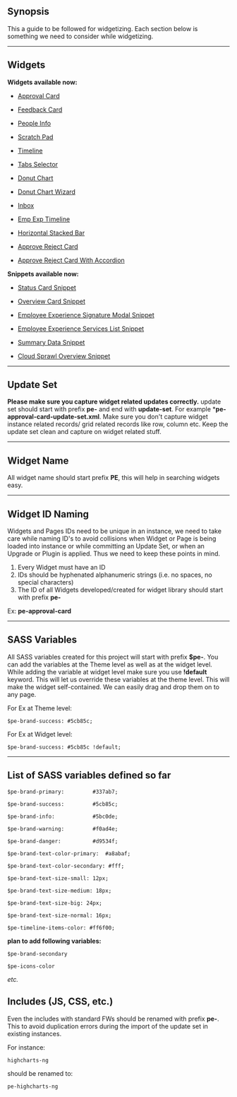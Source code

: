 ## Synopsis

This a guide to be followed for widgetizing. Each section below is something we need to consider while widgetizing.

***

## Widgets

**Widgets available now:**

* [Approval Card](https://github.com/platform-experience/serviceportal-widget-library/tree/master/Approve%20Card/pe-approval-card)

* [Feedback Card](https://github.com/platform-experience/serviceportal-widget-library/tree/master/pe-feedback-card)

* [People Info](https://github.com/platform-experience/serviceportal-widget-library/tree/master/People%20Card/pe-people-info)

* [Scratch Pad](https://github.com/platform-experience/serviceportal-widget-library/tree/master/pe-scratch-pad)

* [Timeline](https://github.com/platform-experience/serviceportal-widget-library/tree/master/Timeline/pe-timeline)

* [Tabs Selector](https://github.com/platform-experience/serviceportal-widget-library/tree/master/pe-tabs-selector)

* [Donut Chart](https://github.com/platform-experience/serviceportal-widget-library/tree/master/Charts/pe-donut-chart)

* [Donut Chart Wizard](https://github.com/platform-experience/serviceportal-widget-library/tree/master/Charts/pe-donut-chart-wizard)

* [Inbox](https://github.com/platform-experience/serviceportal-widget-library/tree/master/pe-inbox)

* [Emp Exp Timeline](https://github.com/platform-experience/serviceportal-widget-library/tree/master/Timeline/pe-timeline-emp-exp)

* [Horizontal Stacked Bar](https://github.com/platform-experience/serviceportal-widget-library/tree/master/pe-horizontal-stacked-bar)

* [Approve Reject Card](https://github.com/platform-experience/serviceportal-widget-library/tree/master/Approve%20Card/pe-approve-reject-card)

* [Approve Reject Card With Accordion](https://github.com/platform-experience/serviceportal-widget-library/tree/master/pe-approve-reject-inbox)

**Snippets available now:**

* [Status Card Snippet](https://github.com/platform-experience/serviceportal-widget-library/tree/master/pe-status-card-snippet)

* [Overview Card Snippet](https://github.com/platform-experience/serviceportal-widget-library/tree/master/Overview%20Cards/pe-overview-card-snippet)

* [Employee Experience Signature Modal Snippet](https://github.com/platform-experience/serviceportal-widget-library/tree/master/pe-emp-exp-signature-modal-snippet)

* [Employee Experience Services List Snippet](https://github.com/platform-experience/serviceportal-widget-library/tree/master/pe-emp-exp-services-list-snippet)

* [Summary Data Snippet](https://github.com/platform-experience/serviceportal-widget-library/tree/master/pe-summary-data-snippet)

* [Cloud Sprawl Overview Snippet](https://github.com/platform-experience/serviceportal-widget-library/tree/master/pe-cloud-sprawl-overview-snippet)

***

## Update Set

**Please make sure you capture widget related updates correctly.** update set should start with prefix **pe-** and end with **update-set**. For example ***pe-approval-card-update-set.xml**. Make sure you don't capture widget instance related records/ grid related records like row, column etc. Keep the update set clean and capture on widget related stuff.

***

## Widget Name

All widget name should start prefix **PE**, this will help in searching widgets easy.

***

## Widget ID Naming

Widgets and Pages IDs need to be unique in an instance, we need to take care while naming ID's to avoid collisions when Widget or Page is being loaded into instance or while committing an Update Set, or when an Upgrade or Plugin is applied. Thus we need to keep these points in mind.

1. Every Widget must have an ID
2. IDs should be hyphenated alphanumeric strings (i.e. no spaces, no special characters)
3. The ID of all Widgets developed/created for widget library should start with prefix **pe-**

Ex: **pe-approval-card**

***

## SASS Variables

All SASS variables created for this project will start with prefix **$pe-**. You can add the variables at the Theme level as well as at the widget level.
While adding the variable at widget level make sure you use **!default** keyword. This will let us override these variables at the theme level. This will make the widget self-contained. We can easily drag and drop them on to any page.

For Ex at Theme level:

`$pe-brand-success: #5cb85c;`

For Ex at Widget level:

`$pe-brand-success: #5cb85c !default;`

***

## List of SASS variables defined so far

`$pe-brand-primary:         #337ab7;`

`$pe-brand-success:         #5cb85c;`

`$pe-brand-info:            #5bc0de;`

`$pe-brand-warning:         #f0ad4e;`

`$pe-brand-danger:          #d9534f;`

`$pe-brand-text-color-primary: 	#a8abaf;`

`$pe-brand-text-color-secondary: #fff;`

`$pe-brand-text-size-small: 12px;`

`$pe-brand-text-size-medium: 18px;`

`$pe-brand-text-size-big: 24px;`

`$pe-brand-text-size-normal: 16px;`

`$pe-timeline-items-color: #ff6f00;`


**plan to add following variables:**

`$pe-brand-secondary`

`$pe-icons-color`


*etc.*

## Includes (JS, CSS, etc.)

Even the includes with standard FWs should be renamed with prefix **pe-**. This to avoid duplication errors during the import of the update set in existing instances.

For instance:

`highcharts-ng`

should be renamed to:

`pe-highcharts-ng`